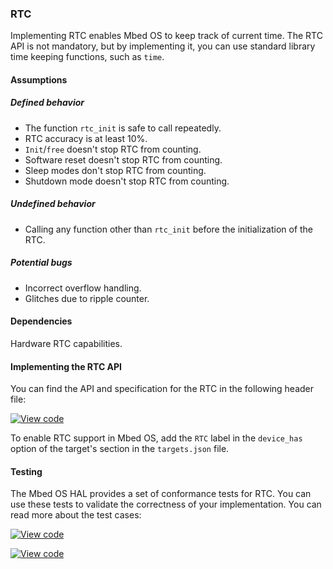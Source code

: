 ### RTC

Implementing RTC enables Mbed OS to keep track of current time. The RTC API is not mandatory, but by implementing it, you can use standard library time keeping functions, such as `time`.

#### Assumptions

##### Defined behavior

- The function `rtc_init` is safe to call repeatedly.
- RTC accuracy is at least 10%.
- `Init`/`free` doesn't stop RTC from counting.
- Software reset doesn't stop RTC from counting.
- Sleep modes don't stop RTC from counting.
- Shutdown mode doesn't stop RTC from counting.

##### Undefined behavior

- Calling any function other than `rtc_init` before the initialization of the RTC.

##### Potential bugs

- Incorrect overflow handling.
- Glitches due to ripple counter.

#### Dependencies

Hardware RTC capabilities.

#### Implementing the RTC API

You can find the API and specification for the RTC in the following header file:

[![View code](https://www.mbed.com/embed/?type=library)](https://github.com/ARMmbed/mbed-os/blob/feature-hal-spec-rtc/hal/rtc_api.h)

To enable RTC support in Mbed OS, add the `RTC` label in the `device_has` option of the target's section in the `targets.json` file.

#### Testing

The Mbed OS HAL provides a set of conformance tests for RTC. You can use these tests to validate the correctness of your implementation. You can read more about the test cases:

 [![View code](https://www.mbed.com/embed/?type=library)](https://github.com/ARMmbed/mbed-os/blob/feature-hal-spec-rtc/TESTS/mbed_hal/rtc/rtc_test.h)

 [![View code](https://www.mbed.com/embed/?type=library)](https://github.com/ARMmbed/mbed-os/blob/feature-hal-spec-rtc/TESTS/mbed_hal/rtc_reset/rtc_reset_test.h)
